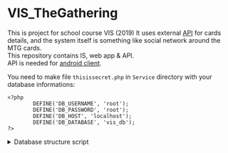 # VIS_TheGathering

This is project for school course VIS (2019) 
It uses external [API](https://docs.magicthegathering.io/) for cards details, and the system itself is something like social network around the MTG cards.  
This repository contains IS, web app & API.  
API is needed for [android client](https://github.com/rddrdhd/VIS_TheGathering_android).  

You need to make file `thisissecret.php` in `Service` directory with your database informations:

```
<?php
        DEFINE('DB_USERNAME', 'root');
        DEFINE('DB_PASSWORD', 'root');
        DEFINE('DB_HOST', 'localhost');
        DEFINE('DB_DATABASE', 'vis_db');
?>
```

<details>
  <summary>Database structure script</summary>
  Creates 4 empty tables: user, post, deck and carddeck
  
```
SET NAMES utf8;
SET time_zone = '+00:00';

DROP TABLE IF EXISTS `user`;
CREATE TABLE `user` (
  `idUser` int(11) unsigned NOT NULL AUTO_INCREMENT,
  `login` varchar(60) NOT NULL,
  `password` varchar(60) NOT NULL,
  `registeredAt` timestamp NOT NULL,
  `deletedAt` timestamp NULL DEFAULT NULL,
  `picUrl` varchar(300) DEFAULT NULL,
  `isCompany` tinyint(1) NOT NULL,
  `isVerified` tinyint(1) NOT NULL,
  `rights` int(11) NOT NULL,
  PRIMARY KEY (`idUser`)
) ENGINE=InnoDB DEFAULT CHARSET=utf8;

DROP TABLE IF EXISTS `deck`;
CREATE TABLE `deck` (
  `idDeck` int(11) NOT NULL AUTO_INCREMENT,
  `name` varchar(100) NOT NULL,
  `createdAt` timestamp NOT NULL,
  `deletedAt` timestamp NULL DEFAULT NULL,
  `rights` int(11) NOT NULL,
  `idUserOwner` int(11) unsigned NOT NULL,
  PRIMARY KEY (`idDeck`),
  KEY `idUserOwner` (`idUserOwner`),
  CONSTRAINT `deck_ibfk_1` FOREIGN KEY (`idUserOwner`) REFERENCES `user` (`idUser`)
) ENGINE=InnoDB DEFAULT CHARSET=utf8;

DROP TABLE IF EXISTS `carddeck`;
CREATE TABLE `carddeck` (
  `idDeck` int(11) NOT NULL,
  `idCard` int(11) NOT NULL,
  `count` int(11) NOT NULL,
  PRIMARY KEY (`idCard`,`idDeck`),
  KEY `idDeck` (`idDeck`),
  CONSTRAINT `carddeck_ibfk_1` FOREIGN KEY (`idDeck`) REFERENCES `deck` (`idDeck`)
) ENGINE=InnoDB DEFAULT CHARSET=utf8;


DROP TABLE IF EXISTS `post`;
CREATE TABLE `post` (
  `idPost` int(11) NOT NULL AUTO_INCREMENT,
  `content` mediumtext NOT NULL,
  `createdAt` timestamp NOT NULL,
  `deletedAt` timestamp NULL DEFAULT NULL,
  `rights` int(11) NOT NULL,
  `type` int(11) NOT NULL,
  `idUserAuthor` int(11) unsigned NOT NULL,
  `idUserTarget` int(11) unsigned DEFAULT NULL,
  `idPostTarget` int(11) DEFAULT NULL,
  `idDeckTarget` int(11) DEFAULT NULL,
  PRIMARY KEY (`idPost`),
  KEY `idUserAuthor` (`idUserAuthor`),
  KEY `idUserTarget` (`idUserTarget`),
  KEY `idDeckTarget` (`idDeckTarget`),
  KEY `idPostTarget` (`idPostTarget`),
  CONSTRAINT `post_ibfk_1` FOREIGN KEY (`idUserAuthor`) REFERENCES `user` (`idUser`),
  CONSTRAINT `post_ibfk_2` FOREIGN KEY (`idUserTarget`) REFERENCES `user` (`idUser`),
  CONSTRAINT `post_ibfk_3` FOREIGN KEY (`idDeckTarget`) REFERENCES `deck` (`idDeck`),
  CONSTRAINT `post_ibfk_4` FOREIGN KEY (`idPostTarget`) REFERENCES `post` (`idPost`)
) ENGINE=InnoDB DEFAULT CHARSET=utf8;
```

</details>
